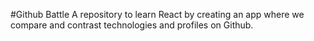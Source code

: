 #Github Battle
A repository to learn React by creating an app where we compare and contrast technologies and profiles on Github.
